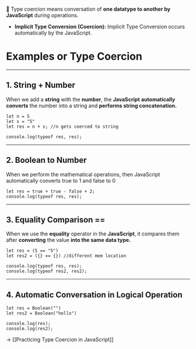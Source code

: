 📌 Type coercion means conversation of **one datatype to another by JavaScript** during operations.

- **Implicit Type Conversion (Coercion):** Implicit Type Conversion occurs automatically by the JavaScript.

# Examples or Type Coercion
---
## 1. String + Number

When we add a **string** with the **number**, the **JavaScript** **automatically** **converts** the number into a string and **performs string concatenation.**

```run-js
let n = 5
let s = "5"
let res = n + s; //n gets coerced to string

console.log(typeof res, res);
```

---
## 2. Boolean to Number

When we perform the mathematical operations, then JavaScript automatically converts true to 1 and false to 0

```run-js
let res = true + true - false + 2;
console.log(typeof res, res);
```

---
## 3. Equality Comparison ==

When we use the **equality** operator in the **JavaScript**, it compares them after **converting** the value **into the same data type.**

```run-js
let res = (5 == "5")
let res2 = ({} == {}) //different mem location

console.log(typeof res, res);
console.log(typeof res2, res2);
```

---
## 4. Automatic Conversation in Logical Operation

```run-js
let res = Boolean("") 
let res2 = Boolean("hello") 

console.log(res);
console.log(res2);
```

→ [[Practicing Type Coercion in JavaScript]]
